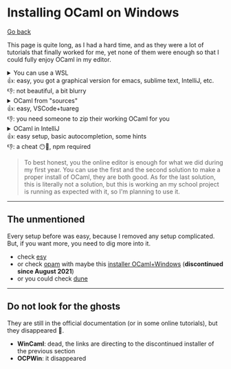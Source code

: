 # Installing OCaml on Windows

[Go back](..)

This page is quite long, as I had a hard time, and as they were a lot of tutorials that finally worked for me, yet none of them were enough so that I could fully enjoy OCaml in my editor.

<details class="details-e">
<summary>You can use a WSL<br>👍: easy, you got a graphical version for emacs, sublime text, IntelliJ, etc.<br> 👎: not beautiful, a bit blurry</summary>

This is Linux on Windows. Here is the tutorial to install a [WSL](https://docs.microsoft.com/en-us/windows/wsl/install-win10). Then you can install OCaml like you would on Linux.

```bash
sudo apt-get update && sudo apt-get install ocaml
# editor: sublime text
sudo apt-get install sublime-text
subl -c
# editor: emacs
sudo apt-get install emacs
emacs -c
# editor: IntelliJ
# ... get the tar.gz on their Website, tar xvf idea.tar.gz
# inside the bin folder, run the .sh
./idea.sh -c
```

But this won't work. You need to install [XMing](http://www.straightrunning.com/XmingNotes/), and [XMing fonts](http://www.straightrunning.com/XmingNotes/) first (links in "public domain"). Then, everytime you need to use `-c` (graphical version), start XMing.
</details>

<details class="details-e">
<summary>OCaml from "sources"<br>
👍: easy, VSCode+tuareg<br> 👎: you need someone to zip their working OCaml for you</summary>

The original tutorial is [made by my teacher is here](http://web4.ensiie.fr/~christophe.mouilleron/Teaching/IPF-S2/install.html), but just in case, here is a copy.

1. Download [the zip ffor ocaml 4.08](https://chadok.info/~cmouille/ocaml_4-08.zip)
2. extract in `C:/`,
3. open a terminal
4. write `C:\ocaml\bin\ocamlc.exe -v` (expected: ocaml version)
5. write `PATH` in the Windows search bar (bottom left)
6. "edit environment variables" then  "Environment variables" button
8. In the first panel, click on `Path` then modify (right bellow)
10. add this entry: `C:\ocaml\bin\`
11. open a **new** terminal and write `ocamlc -v`
12. same output as `4.`

Then you can use it in any terminal, like in VSCode, using the tuareg mode plugin (as my teacher is explaining).
</details>

<details class="details-e">
<summary>OCaml in IntelliJ<br>
👍: easy setup, basic autocompletion, some hints<br> 👎: a cheat 😶😬, npm required</summary>

Before explaining, this is a **cheat**, and if my teacher heard of this, I could bet that he would say that is an **aberration**. Basically, we are converting OCaml to JavaScript, and we are running the JavaScript.

Everything is **hidden for you** 😶, so you will simply have to press run and see the result <small>(or you can show the new result each time you are changing a file if you want)</small>. This is a cheat because we are not even installing OCaml, but we are using some tool that do not seems to be related to OCaml (🙄 what?!).

Well, my school project from last year is compiling without errors nor warnings, as it did when I used `ocamlc` to compile it, so it seems fine.

I this wasn't enough to make you run away 👀, then the [tutorial for OCaml in IntelliJ/PHPStorm/... is here](https://github.com/memorize-code/jetbrains-ocaml-template).
</details>

> To best honest, you the online editor is enough for what we did during my first year. You can use the first and the second solution to make a proper install of OCaml, they are both good. As for the last solution, this is literally not a solution, but this is working an my school project is running as expected with it, so I'm planning to use it.

<hr class="sl">

## The unmentioned

Every setup before was easy, because I removed any setup complicated. But, if you want more, you need to dig more into it.

* check [esy](https://esy.sh/)
* or check [opam](https://opam.ocaml.org/) with maybe this [installer OCaml+Windows](https://fdopen.github.io/opam-repository-mingw/installation/) (**discontinued since August 2021**)
* or you could check [dune](https://dune.build/)

<hr class="sr">

## Do not look for the ghosts

They are still in the official documentation (or in some online tutorials), but they disappeared 👻.

* **WinCaml**: dead, the links are directing to the discontinued installer of the previous section
* **OCPWin**: it disappeared